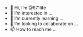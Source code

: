 - 👋 Hi, I’m @971life
- 👀 I’m interested in ...
- 🌱 I’m currently learning ...
- 💞️ I’m looking to collaborate on ...
- 📫 How to reach me ...

<!---
971life/971life is a ✨ special ✨ repository because its `README.md` (this file) appears on your GitHub profile.
You can click the Preview link to take a look at your changes.
--->
